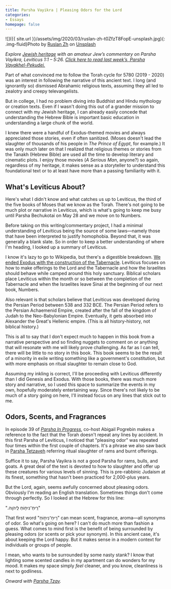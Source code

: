 ```yaml
---
title: Parsha Vayikra | Pleasing Odors for the Lord
categories:
- Essays
homepage: false
---
```


![]({{ site.url }}/assets/img/2020/03/ruslan-zh-t0ZfzT8FopE-unsplash.jpg){: .img-fluid}Photo by [Ruslan Zh](https://unsplash.com/@chupzzz?utm_source=unsplash&utm_medium=referral&utm_content=creditCopyText) on [Unsplash](https://unsplash.com/s/photos/smell?utm_source=unsplash&utm_medium=referral&utm_content=creditCopyText)

_Explore [Jewish heritage](https://withoutapath.com/jewish-heritage/) with an amateur Jew’s commentary on Parsha Vayikra, Leviticus 1:1 – 5:26. [Click here to read last week’s, Parsha Vayakhel-Pekudei.](https://withoutapath.com/parsha-vayakhel-pekudei/)_

Part of what convinced me to follow the Torah cycle for 5780 (2019 - 2020) was an interest in following the narrative of this ancient text. I long (and ignorantly so) dismissed Abrahamic religious texts, assuming they all led to zealotry and creepy televangelists. 

But in college, I had no problem diving into Buddhist and Hindu mythology or creation texts. Even if I wasn't doing this out of a grander mission to connect with my Jewish heritage, I can already easily concede that understanding the Hebrew Bible is important basic education in understanding a large chunk of the world.

<!-- more -->

I knew there were a handful of Exodus-themed movies and always appreciated those stories, even if often sanitized. (Moses doesn't lead the slaughter of thousands of his people in _The Prince of Egypt_, for example.) It was only much later on that I realized that religious themes or stories from the Tanakh (Hebrew Bible) are used all the time to develop literary and cinematic plots. I enjoy those movies (_A Serious Man_, anyone?) so again, regardless of my heritage, it makes sense as a storyteller to understand this foundational text or to at least have more than a passing familiarity with it.

## What's Leviticus About?

Here's what I didn't know and what catches us up to Leviticus, the third of the five books of Moses that we know as the Torah. There's not going to be much plot or narrative in Leviticus, which is what's going to keep me busy until Parsha Bechukotai on May 28 and we move on to Numbers.

Before taking on this writing/commentary project, I had a minimal understanding of Leviticus being the source of some laws––namely those that have been interpreted to justify homophobia. Beyond that, it was generally a blank slate. So in order to keep a better understanding of where I'm heading, I looked up a summary of Leviticus. 

I know it's lazy to go to Wikipedia, but there's a digestible breakdown. [We ended Exodus with the construction of the Tabernacle](https://withoutapath.com/parsha-vayakhel-pekudei/). Leviticus focuses on how to make offerings to the Lord and the Tabernacle and how the Israelites should behave while camped around this holy sanctuary. Biblical scholars place Leviticus within the month or so between the completion of the Tabernacle and when the Israelites leave Sinai at the beginning of our next book, Numbers.

Also relevant is that scholars believe that Leviticus was developed during the Persian Period between 538 and 332 BCE. The Persian Period refers to the Persian Achaemenid Empire, created after the fall of the kingdom of Judah to the Neo-Babylonian Empire. Eventually, it gets absorbed into Alexander the Great's Hellenic empire. (This is all history-history, not biblical history.)

This is all to say that I don't expect much to happen in this book from a narrative perspective and so finding nuggets to comment on or anything that will resonate with me will likely prove challenging. As far as I can tell, there will be little to no story in this book. This book seems to be the result of a minority in exile writing something like a government's constitution, but with more emphasis on ritual slaughter to remain close to God.

Assuming my inkling is correct, I'll be proceeding with Leviticus differently than I did Genesis and Exodus. With those books, there was much more story and narrative, so I used this space to summarize the events in my own, hopefully moderately entertaining way. Since there's not likely to be much of a story going on here, I'll instead focus on any lines that stick out to me.

## Odors, Scents, and Fragrances

In episode 39 of _[Parsha In Progress](https://www.tabletmag.com/scroll/299965/parsha-in-progress-episode-39-when-your-heart-moves-you-and-when-it-doesnt)_, co-host Abigail Pogrebin makes a reference to the fact that the Torah doesn't repeat any lines by accident. In this first Parsha of Leviticus, I noticed that "pleasing odor" was repeated four times within the first couple of chapters. It's a phrase we also saw back in [Parsha Tetzaveh](https://withoutapath.com/parsha-tetzaveh/) referring ritual slaughter of rams and burnt offerings.

Suffice it to say, Parsha Vayikra is not a good Parsha for rams, bulls, and goats. A great deal of the text is devoted to how to slaughter and offer up these creatures for various levels of sinning. This is pre-rabbinic Judaism at its finest, something that hasn't been practiced for 2,000-plus years. 

But the Lord, again, seems awfully concerned about pleasing odors. Obviously I'm reading an English translation. Sometimes things don't come through perfectly. So I looked at the Hebrew for this line:

".רֵֽיחַ־נִיח֖וֹחַ לַֽיהוָֽה"

That first word "רֵֽיחַ־נִיח֖וֹחַ" can mean scent, fragrance, aroma––all synonyms of odor. So what's going on here? I can't do much more than fashion a guess. What comes to mind first is the benefit of being surrounded by pleasing odors (or scents or pick your synonym). In this ancient case, it's about keeping the Lord happy. But it makes sense in a modern context for individuals or groups of people. 

I mean, who wants to be surrounded by some nasty stank? I know that lighting some scented candles in my apartment can do wonders for my mood. It makes my space simply _feel_ cleaner, and you know, cleanliness is next to godliness.

_Onward with [Parsha Tzav](https://withoutapath.com/parsha-tzav/)._

